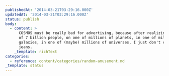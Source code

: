 ```yaml
---
publishedAt: '2014-03-21T03:29:16.000Z'
updatedAt: '2014-03-21T03:29:16.000Z'
status: publish
body:
  - content: >
      COSMOS must be really bad for advertising, because after realizing I'm one
      of 7 billion people, on one of millions of planets, in one of millions of
      galaxies, in one of (maybe) millions of universes, I just don't care about
      jeans.
    _template: richText
categories:
  - reference: content/categories/random-amusement.md
_template: status
---
```




